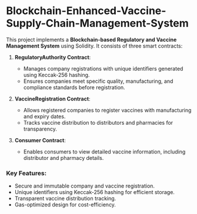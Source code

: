 # Blockchain-Enhanced-Vaccine-Supply-Chain-Management-System

This project implements a **Blockchain-based Regulatory and Vaccine Management System** using Solidity. It consists of three smart contracts:

1. **RegulatoryAuthority Contract**:
   - Manages company registrations with unique identifiers generated using Keccak-256 hashing.
   - Ensures companies meet specific quality, manufacturing, and compliance standards before registration.

2. **VaccineRegistration Contract**:
   - Allows registered companies to register vaccines with manufacturing and expiry dates.
   - Tracks vaccine distribution to distributors and pharmacies for transparency.

3. **Consumer Contract**:
   - Enables consumers to view detailed vaccine information, including distributor and pharmacy details.

### Key Features:
- Secure and immutable company and vaccine registration.
- Unique identifiers using Keccak-256 hashing for efficient storage.
- Transparent vaccine distribution tracking.
- Gas-optimized design for cost-efficiency.
